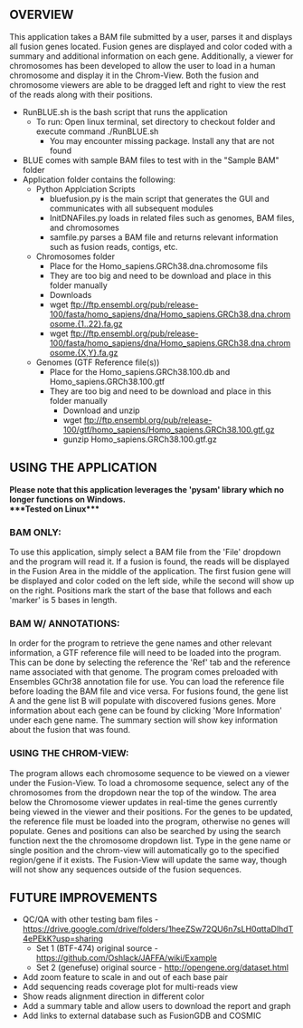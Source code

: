 <h2>OVERVIEW</h2>
This application takes a BAM file submitted by a user, parses it and displays all fusion genes located. Fusion genes are displayed and color coded with a summary and additional information on each gene. Additionally, a viewer for chromosomes has been developed to allow the user to load in a human chromosome and display it in the Chrom-View. Both the fusion and chromosome viewers are able to be dragged left and right to view the rest of the reads along with their positions.<br>


* RunBLUE.sh is the bash script that runs the application
  * To run: Open linux terminal, set directory to checkout folder and execute command ./RunBLUE.sh
    * You may encounter missing package. Install any that are not found
* BLUE comes with sample BAM files to test with in the "Sample BAM" folder
* Application folder contains the following:
  * Python Applciation Scripts
    * bluefusion.py is the main script that generates the GUI and communicates with all subsequent modules
    * InitDNAFiles.py loads in related files such as genomes, BAM files, and chromosomes
    * samfile.py parses a BAM file and returns relevant information such as fusion reads, contigs, etc.
  * Chromosomes folder
    * Place for the Homo_sapiens.GRCh38.dna.chromosome fils
    * They are too big and need to be download and place in this folder manually
    * Downloads
    * wget ftp://ftp.ensembl.org/pub/release-100/fasta/homo_sapiens/dna/Homo_sapiens.GRCh38.dna.chromosome.{1..22}.fa.gz
    * wget ftp://ftp.ensembl.org/pub/release-100/fasta/homo_sapiens/dna/Homo_sapiens.GRCh38.dna.chromosome.{X,Y}.fa.gz
  * Genomes (GTF Reference file(s))
    * Place for the Homo_sapiens.GRCh38.100.db and Homo_sapiens.GRCh38.100.gtf
    * They are too big and need to be download and place in this folder manually
      * Download and unzip
      * wget ftp://ftp.ensembl.org/pub/release-100/gtf/homo_sapiens/Homo_sapiens.GRCh38.100.gtf.gz
      * gunzip Homo_sapiens.GRCh38.100.gtf.gz

<h2>USING THE APPLICATION</h2>
<strong>Please note that this application leverages the 'pysam' library which no longer functions on Windows.</strong><br>
<strong>***Tested on Linux***</strong>

<h3>BAM ONLY:</h3>
To use this application, simply select a BAM file from the 'File' dropdown and the program will read it. If a fusion is found, the reads will be displayed in the Fusion Area in the middle of the application. The first fusion gene will be displayed and color coded on the left side, while the second will show up on the right. Positions mark the start of the base that follows and each 'marker' is 5 bases in length.

<h3>BAM W/ ANNOTATIONS:</h3>
In order for the program to retrieve the gene names and other relevant information, a GTF reference file will need to be loaded into the program. This can be done by selecting the reference the 'Ref' tab and the reference name associated with that genome. The program comes preloaded with Ensembles GChr38 annotation file for use. You can load the reference file before loading the BAM file and vice versa. For fusions found, the gene list A and the gene list B will populate with discovered fusions genes. More information about each gene can be found by clicking 'More Information' under each gene name. The summary section will show key information about the fusion that was found.

<h3>USING THE CHROM-VIEW:</h3>
The program allows each chromosome sequence to be viewed on a viewer under the Fusion-View. To load a chromosome sequence, select any of the chromosomes from the dropdown near the top of the window. The area below the Chromosome viewer updates in real-time the genes currently being viewed in the viewer and their positions. For the genes to be updated, the reference file must be loaded into the program, otherwise no genes will populate. Genes and positions can also be searched by using the search function next the the chromosome dropdown list. Type in the gene name or single position and the chrom-view will automatically go to the specified region/gene if it exists. The Fusion-View will update the same way, though will not show any sequences outside of the fusion sequences.

<h2>FUTURE IMPROVEMENTS</h2>

* QC/QA with other testing bam files - https://drive.google.com/drive/folders/1heeZSw72QU6n7sLH0qttaDlhdT4ePEkK?usp=sharing
  * Set 1 (BTF-474) original source - https://github.com/Oshlack/JAFFA/wiki/Example
  * Set 2 (genefuse) original source - http://opengene.org/dataset.html
* Add zoom feature to scale in and out of each base pair
* Add sequencing reads coverage plot for multi-reads view
* Show reads alignment direction in different color
* Add a summary table and allow users to download the report and graph
* Add links to external database such as FusionGDB and COSMIC
